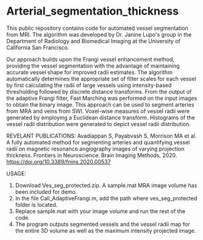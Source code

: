# Arterial_segmentation_thickness
This public repository contains code for automated vessel segmentation from MRI. The algorithm was developed by Dr. Janine Lupo's group in the Department of Radiology and Biomedical Imaging at the University of California San Francisco.

Our approach builds upon the Frangi vessel enhancement method, providing the vessel segmentation with the advantage of maintaining accurate vessel shape for improved radii estimates. The algorithm automatically determines the appropriate set of filter scales for each vessel by first calculating the radii of large vessels using intensity-based thresholding followed by discrete distance transforms. From the output of the adaptive Frangi filter, Fast Marching was performed on the input images to obtain the binary image. This approach can be used to segment arteries from MRA and veins from SWI. Voxel-wise measures of vessel radii were generated by employing a Euclidean distance transform. Histograms of the vessel radii distribution were generated to depict vessel radii distribution.

REVELANT PUBLICATIONS:
Avadiappan S, Payabvash S, Morrison MA et al. A fully automated method for segmenting arteries and quantifying vessel radii on magnetic resonance angiography images of varying projection thickness. Frontiers in Neuroscience: Brain Imaging Methods, 2020.  https://doi.org/10.3389/fnins.2020.00537

USAGE:
1.	Download Ves_seg_protected.zip. A sample.mat MRA image volume has been included for demo.
2.	In the file Call_AdaptiveFrangi.m, add the path where ves_seg_protected folder is located.
3.	Replace sample.mat with your image volume and run the rest of the code.
4.	The program outputs segmented vessels and the vessel radii map for the entire 3D volume as well as the maximum intensity projected image. 
